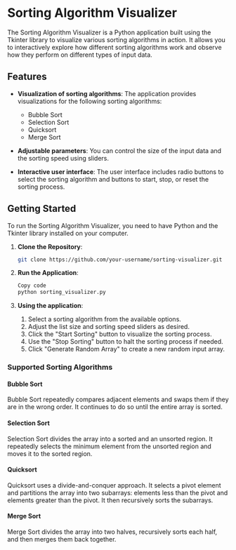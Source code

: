 
# Sorting Algorithm Visualizer

The Sorting Algorithm Visualizer is a Python application built using the Tkinter library to visualize various sorting algorithms in action. It allows you to interactively explore how different sorting algorithms work and observe how they perform on different types of input data.

## Features

- **Visualization of sorting algorithms**: The application provides visualizations for the following sorting algorithms:

  - Bubble Sort
  - Selection Sort
  - Quicksort
  - Merge Sort

- **Adjustable parameters**: You can control the size of the input data and the sorting speed using sliders.

- **Interactive user interface**: The user interface includes radio buttons to select the sorting algorithm and buttons to start, stop, or reset the sorting process.

## Getting Started

To run the Sorting Algorithm Visualizer, you need to have Python and the Tkinter library installed on your computer.

1. **Clone the Repository**:

   ```bash
   git clone https://github.com/your-username/sorting-visualizer.git
   ```

2. **Run the Application**:
    ```bash
    Copy code
    python sorting_visualizer.py
    ```

3. **Using the application**:

    <ol start="1">
    <li>Select a sorting algorithm from the available options.</li>
    <li>Adjust the list size and sorting speed sliders as desired.</li>
    <li>Click the "Start Sorting" button to visualize the sorting process.</li>
    <li>Use the "Stop Sorting" button to halt the sorting process if needed.</li>
    <li>Click "Generate Random Array" to create a new random input array.</li>
    </ol>


### Supported Sorting Algorithms

#### Bubble Sort

Bubble Sort repeatedly compares adjacent elements and swaps them if they are in the wrong order. It continues to do so until the entire array is sorted.

#### Selection Sort

Selection Sort divides the array into a sorted and an unsorted region. It repeatedly selects the minimum element from the unsorted region and moves it to the sorted region.

#### Quicksort

Quicksort uses a divide-and-conquer approach. It selects a pivot element and partitions the array into two subarrays: elements less than the pivot and elements greater than the pivot. It then recursively sorts the subarrays.

#### Merge Sort

Merge Sort divides the array into two halves, recursively sorts each half, and then merges them back together.
